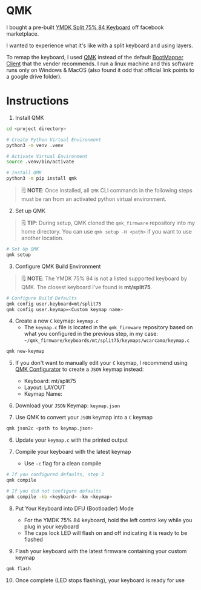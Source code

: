 # QMK

I bought a pre-built [YMDK Split 75% 84 Keyboard](https://ymdkey.com/products/ymdk-split-75-84-acrylic-case-plate-underglow-rgb-fully-programmable-pcb-stabilizers-ansi-iso-diy-kit-similar-to-vea-layout?_pos=6&_sid=bdc177401&_ss=r) off facebook marketplace.

I wanted to experience what it's like with a split keyboard and using layers.

To remap the keyboard, I used [QMK](https://qmk.fm/) instead of the default [BootMapper Client](https://drive.google.com/file/d/1vMUbjzyKlsihNI8jNVvvqAk7vpWzmBqr/view) that the vender recommends. 
I run a linux machine and this software runs only on Windows & MacOS (also found it odd that official link points to a google drive folder).

# Instructions

1. Install QMK

```bash
cd <project directory>

# Create Python Virtual Environment
python3 -m venv .venv

# Activate Virtual Environment
source .venv/bin/activate

# Install QMK
python3 -m pip install qmk
```

> 🗒️ **NOTE**: Once installed, all `QMK` CLI commands in the following steps must be ran from an activated python virtual environment.



2. Set up QMK

> 🗒️ **TIP**: During setup, QMK cloned the `qmk_firmware` repository into my home directory. You can use `qmk setup -H <path>` if you want to use another location. 

```bash
# Set Up QMK
qmk setup
```

3. Configure QMK Build Environment

> 🗒️ **NOTE**: The YMDK 75% 84 is not a listed supported keyboard by QMK. The closest keyboard I've found is **mt/split75**. 

```bash
# Configure Build Defaults
qmk config user.keyboard=mt/split75
qmk config user.keymap=<Custom keymap name>
```

4. Create a new `C` keymap: `keymap.c`
    - The `keymap.c` file is located in the `qmk_firmware` repository based on what you configured in the previous step, in my case: `~/qmk_firmware/keyboards/mt/split75/keymaps/wcarcamo/keymap.c`

```bash
qmk new-keymap
```

5. If you don't want to manually edit your `C` keymap, I recommend using [QMK Configurator](https://config.qmk.fm/) to create a `JSON` keymap instead:
    - Keyboard: mt/split75
    - Layout: LAYOUT
    - Keymap Name: <Custom keymap name>

6. Download your `JSON` Keymap: `keymap.json`

7. Use QMK to convert your `JSON` keymap into a `C` keymap

```bash
qmk json2c <path to keymap.json>
```

6. Update your `keymap.c` with the printed output

7. Compile your keyboard with the latest keymap
    - Use `-c` flag for a clean compile

```bash
# If you configured defaults, step 3
qmk compile

# If you did not configure defaults
qmk compile -kb <keyboard> -km <keymap>
```

8. Put Your Keyboard into DFU (Bootloader) Mode
    - For the YMDK 75% 84 keyboard, hold the left control key while you plug in your keyboard
    - The caps lock LED will flash on and off indicating it is ready to be flashed

9. Flash your keyboard with the latest firmware containing your custom keymap

```bash
qmk flash
```

10. Once complete (LED stops flashing), your keyboard is ready for use